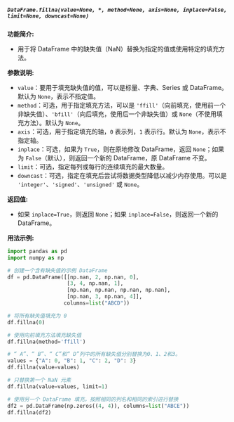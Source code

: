 ##### `DataFrame.fillna(value=None, *, method=None, axis=None, inplace=False, limit=None, downcast=None)`
**功能简介:**
- 用于将 DataFrame 中的缺失值（NaN）替换为指定的值或使用特定的填充方法。

**参数说明:**
- `value`：要用于填充缺失值的值，可以是标量、字典、Series 或 DataFrame。默认为 `None`，表示不指定值。
- `method`：可选，用于指定填充方法，可以是 `'ffill'`（向前填充，使用前一个非缺失值）、`'bfill'`（向后填充，使用后一个非缺失值）或 `None`（不使用填充方法）。默认为 `None`。
- `axis`：可选，用于指定填充的轴，`0` 表示列，`1` 表示行。默认为 `None`，表示不指定轴。
- `inplace`：可选，如果为 `True`，则在原地修改 DataFrame，返回 `None`；如果为 `False`（默认），则返回一个新的 DataFrame，原 DataFrame 不变。
- `limit`：可选，指定每列或每行的连续填充的最大数量。
- `downcast`：可选，指定在填充后尝试将数据类型降低以减少内存使用。可以是 `'integer'`、`'signed'`、`'unsigned'` 或 `None`。

**返回值:**
- 如果 `inplace=True`，则返回 `None`；如果 `inplace=False`，则返回一个新的 DataFrame。

**用法示例:**
```python
import pandas as pd
import numpy as np

# 创建一个含有缺失值的示例 DataFrame
df = pd.DataFrame([[np.nan, 2, np.nan, 0],
                   [3, 4, np.nan, 1],
                   [np.nan, np.nan, np.nan, np.nan],
                   [np.nan, 3, np.nan, 4]],
                  columns=list("ABCD"))

# 将所有缺失值填充为 0
df.fillna(0)

# 使用向前填充方法填充缺失值
df.fillna(method='ffill')

# “ A”、“ B”、“ C”和“ D”列中的所有缺失值分别替换为0、1、2和3。
values = {"A": 0, "B": 1, "C": 2, "D": 3}
df.fillna(value=values)

# 只替换第一个 NaN 元素
df.fillna(value=values, limit=1)

# 使用另一个 DataFrame 填充，按照相同的列名和相同的索引进行替换
df2 = pd.DataFrame(np.zeros((4, 4)), columns=list("ABCE"))
df.fillna(df2)
```

